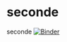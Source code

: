 # seconde
seconde
[![Binder](https://mybinder.org/badge_logo.svg)](https://mybinder.org/v2/gh/fred-pandas/seconde/master)
